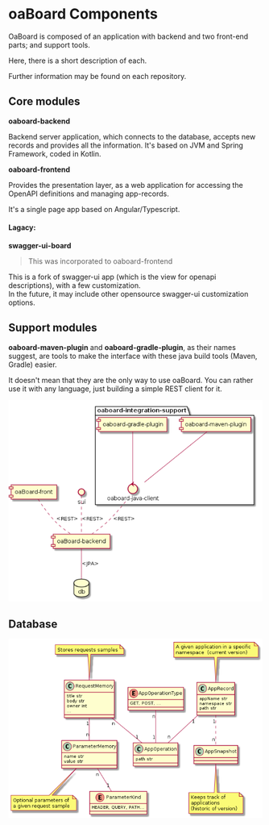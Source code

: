 # oaBoard Components

OaBoard is composed of an application with backend and two front-end parts; and support tools.  

Here, there is a short description of each.  

Further information may be found on each repository.  

## Core modules

**oaboard-backend**

Backend server application, which connects to the database, accepts new records and provides all the information. 
It's based on JVM and Spring Framework, coded in Kotlin.  

**oaboard-frontend**

Provides the presentation layer, as a web application for accessing the OpenAPI definitions and managing app-records.  
   
It's a single page app based on Angular/Typescript.      

#### Lagacy: 

**swagger-ui-board**

> This was incorporated to oaboard-frontend

This is a fork of swagger-ui app (which is the view for openapi descriptions), with a few customization.  
In the future, it may include other opensource swagger-ui customization options.

## Support modules

**oaboard-maven-plugin** and **oaboard-gradle-plugin**, as their names suggest, are tools to make the interface with these java build tools (Maven, Gradle) easier.  

It doesn't mean that they are the only way to use oaBoard. 
You can rather use it with any language, just building a simple REST client for it.    

![Components](out/oaBoard-Components.png)

## Database 

![Components](out/Request_Storing-Model.png)